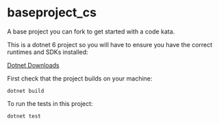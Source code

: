 # baseproject_cs
A base project you can fork to get started with a code kata.

This is a dotnet 6 project so you will have to ensure you have the correct runtimes and SDKs installed:

[Dotnet Downloads](https://dotnet.microsoft.com/en-us/download/dotnet/6.0)

First check that the project builds on your machine:

```dotnet build```

To run the tests in this project:

```dotnet test```

